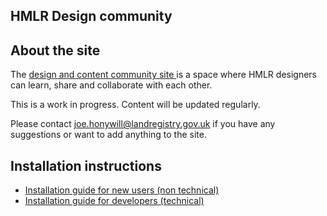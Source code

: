 ## HMLR Design community

## About the site

The <a href = "https://design-and-content-community.herokuapp.com"> design and content community site </a> is a space where HMLR designers can learn, share and collaborate with each other.

This is a work in progress. Content will be updated regularly.

Please contact joe.honywill@landregistry.gov.uk if you have any suggestions or want to add anything to the site.


## Installation instructions

- [Installation guide for new users (non technical)](https://govuk-prototype-kit.herokuapp.com/docs/install/introduction)
- [Installation guide for developers (technical)](https://govuk-prototype-kit.herokuapp.com/docs/install/developer-install-instructions)
